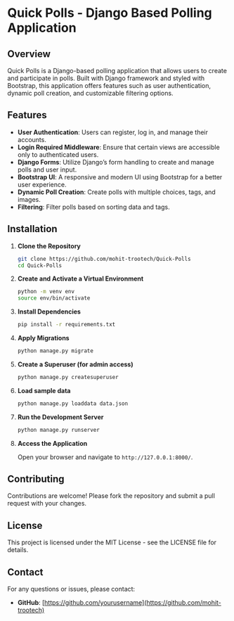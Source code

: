 # Quick Polls - Django Based Polling Application

## Overview

Quick Polls is a Django-based polling application that allows users to create and participate in polls. Built with Django framework and styled with Bootstrap, this application offers features such as user authentication, dynamic poll creation, and customizable filtering options.

## Features

- **User Authentication**: Users can register, log in, and manage their accounts.
- **Login Required Middleware**: Ensure that certain views are accessible only to authenticated users.
- **Django Forms**: Utilize Django’s form handling to create and manage polls and user input.
- **Bootstrap UI**: A responsive and modern UI using Bootstrap for a better user experience.
- **Dynamic Poll Creation**: Create polls with multiple choices, tags, and images.
- **Filtering**: Filter polls based on sorting data and tags.

## Installation

1. **Clone the Repository**

   ```bash
   git clone https://github.com/mohit-trootech/Quick-Polls
   cd Quick-Polls
   ```

2. **Create and Activate a Virtual Environment**

   ```bash
   python -m venv env
   source env/bin/activate 
   ```

3. **Install Dependencies**

   ```bash
   pip install -r requirements.txt
   ```

4. **Apply Migrations**

   ```bash
   python manage.py migrate
   ```

5. **Create a Superuser (for admin access)**

   ```bash
   python manage.py createsuperuser
   ```

6. **Load sample data**

   ```bash
   python manage.py loaddata data.json
   ```

7. **Run the Development Server**

   ```bash
   python manage.py runserver
   ```

8. **Access the Application**

   Open your browser and navigate to `http://127.0.0.1:8000/`.

## Contributing

Contributions are welcome! Please fork the repository and submit a pull request with your changes.

## License

This project is licensed under the MIT License - see the LICENSE file for details.

## Contact

For any questions or issues, please contact:

- **GitHub**: [https://github.com/yourusername](https://github.com/mohit-trootech)
